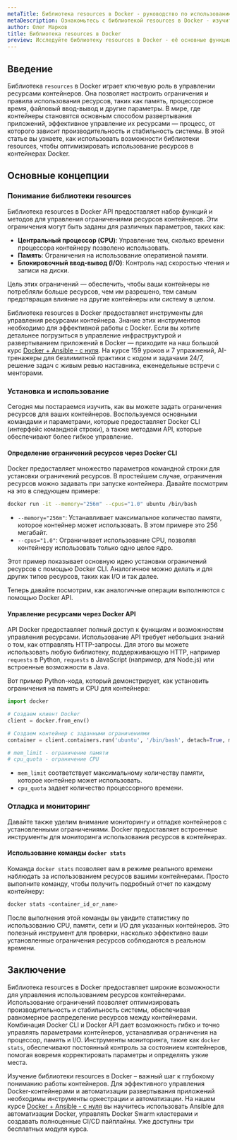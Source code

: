 ```yaml
---
metaTitle: Библиотека resources в Docker - руководство по использованию
metaDescription: Ознакомьтесь с библиотекой resources в Docker - изучите основные функции и методы управления ресурсами контейнера
author: Олег Марков
title: Библиотека resources в Docker
preview: Исследуйте библиотеку resources в Docker - её основные функции и особенности управления ресурсами контейнера. Узнайте, как оптимизировать вашу разработку с помощью этой библиотеки
---
```


## Введение

Библиотека `resources` в Docker играет ключевую роль в управлении ресурсами контейнеров. Она позволяет настроить ограничения и правила использования ресурсов, таких как память, процессорное время, файловый ввод-вывод и другие параметры. В мире, где контейнеры становятся основным способом развертывания приложений, эффективное управление их ресурсами — процесс, от которого зависит производительность и стабильность системы. В этой статье вы узнаете, как использовать возможности библиотеки resources, чтобы оптимизировать использование ресурсов в контейнерах Docker.

## Основные концепции

### Понимание библиотеки resources

Библиотека resources в Docker API предоставляет набор функций и методов для управления ограничениями ресурсов контейнеров. Эти ограничения могут быть заданы для различных параметров, таких как:

- **Центральный процессор (CPU)**: Управление тем, сколько времени процессора контейнеру позволено использовать.
- **Память**: Ограничения на использование оперативной памяти.
- **Блокировочный ввод-вывод (I/O)**: Контроль над скоростью чтения и записи на диски.

Цель этих ограничений — обеспечить, чтобы ваши контейнеры не потребляли больше ресурсов, чем им разрешено, тем самым предотвращая влияние на другие контейнеры или систему в целом.

Библиотека resources в Docker предоставляет инструменты для управления ресурсами контейнера. Знание этих инструментов необходимо для эффективной работы с Docker. Если вы хотите детальнее погрузиться в управление инфраструктурой и развертыванием приложений в Docker — приходите на наш большой курс [Docker + Ansible - с нуля](https://purpleschool.ru/course/docker?utm_source=knowledgebase&utm_medium=text&utm_campaign=Biblioteka_resources_v_Docker). На курсе 159 уроков и 7 упражнений, AI-тренажеры для безлимитной практики с кодом и задачами 24/7, решение задач с живым ревью наставника, еженедельные встречи с менторами.
### Установка и использование

Сегодня мы постараемся изучить, как вы можете задать ограничения ресурсов для ваших контейнеров. Воспользуемся основными командами и параметрами, которые предоставляет Docker CLI (интерфейс командной строки), а также методами API, которые обеспечивают более гибкое управление.

#### Определение ограничений ресурсов через Docker CLI

Docker предоставляет множество параметров командной строки для установки ограничений ресурсов. В простейшем случае, ограничения ресурсов можно задавать при запуске контейнера. Давайте посмотрим на это в следующем примере:

```bash
docker run -it --memory="256m" --cpus="1.0" ubuntu /bin/bash
```

- `--memory="256m"`: Устанавливает максимальное количество памяти, которое контейнер может использовать. В этом примере это 256 мегабайт.
- `--cpus="1.0"`: Ограничивает использование CPU, позволяя контейнеру использовать только одно целое ядро.

Этот пример показывает основную идею установки ограничений ресурсов с помощью Docker CLI. Аналогичное можно делать и для других типов ресурсов, таких как I/O и так далее.

Теперь давайте посмотрим, как аналогичные операции выполняются с помощью Docker API.

#### Управление ресурсами через Docker API

API Docker предоставляет полный доступ к функциям и возможностям управления ресурсами. Использование API требует небольших знаний о том, как отправлять HTTP-запросы. Для этого вы можете использовать любую библиотеку, поддерживающую HTTP, например `requests` в Python, `requests` в JavaScript (например, для Node.js) или встроенные возможности в Java.

Вот пример Python-кода, который демонстрирует, как установить ограничения на память и CPU для контейнера:

```python
import docker

# Создаем клиент Docker
client = docker.from_env()

# Создаем контейнер с заданными ограничениями
container = client.containers.run('ubuntu', '/bin/bash', detach=True, mem_limit='256m', cpu_quota=100000)

# mem_limit - ограничение памяти
# cpu_quota - ограничение CPU
```

- `mem_limit` соответствует максимальному количеству памяти, которое контейнер может использовать.
- `cpu_quota` задает количество процессорного времени.

### Отладка и мониторинг

Давайте также уделим внимание мониторингу и отладке контейнеров с установленными ограничениями. Docker предоставляет встроенные инструменты для мониторинга использования ресурсов в контейнерах.

#### Использование команды `docker stats`

Команда `docker stats` позволяет вам в режиме реального времени наблюдать за использованием ресурсов вашими контейнерами. Просто выполните команду, чтобы получить подробный отчет по каждому контейнеру:

```bash
docker stats <container_id_or_name>
```

После выполнения этой команды вы увидите статистику по использованию CPU, памяти, сети и I/O для указанных контейнеров. Это полезный инструмент для проверки, насколько эффективно ваши установленные ограничения ресурсов соблюдаются в реальном времени.

## Заключение

Библиотека resources в Docker предоставляет широкие возможности для управления использованием ресурсов контейнерами. Использование ограничений позволяет оптимизировать производительность и стабильность системы, обеспечивая равномерное распределение ресурсов между контейнерами. Комбинация Docker CLI и Docker API дает возможность гибко и точно управлять параметрами контейнеров, устанавливая ограничения на процессор, память и I/O. Инструменты мониторинга, такие как `docker stats`, обеспечивают постоянный контроль за состоянием контейнеров, помогая вовремя корректировать параметры и определять узкие места.

Изучение библиотеки resources в Docker – важный шаг к глубокому пониманию работы контейнеров. Для эффективного управления Docker-контейнерами и автоматизации развертывания приложений необходимы инструменты оркестрации и автоматизации. На нашем курсе [Docker + Ansible - с нуля](https://purpleschool.ru/course/docker?utm_source=knowledgebase&utm_medium=text&utm_campaign=Biblioteka_resources_v_Docker) вы научитесь использовать Ansible для автоматизации Docker, управлять Docker Swarm кластерами и создавать полноценные CI/CD пайплайны. Уже доступны три бесплатных модуля курса.
